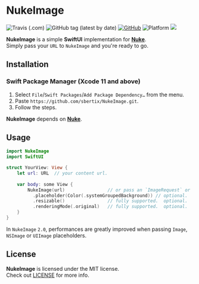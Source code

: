 # NukeImage
![Travis (.com)](https://img.shields.io/travis/com/sbertix/NukeImage)
![GitHub tag (latest by date)](https://img.shields.io/github/v/tag/sbertix/NukeImage)
[![GitHub](https://img.shields.io/github/license/sbertix/NukeImage)](https://github.com/sbertix/NukeImage/blob/master/LICENSE)
![Platform](https://img.shields.io/cocoapods/p/SwiftyInsta.svg?style=flat)
<img src="https://img.shields.io/badge/supports-Swift%20Package%20Manager-ff69b4.svg">  

**NukeImage** is a simple **SwiftUI** implementation for [**Nuke**](https://github.com/kean/Nuke.git).  
Simply pass your `URL` to `NukeImage` and you're ready to go.

## Installation
### Swift Package Manager (Xcode 11 and above)
1. Select `File`/`Swift Packages`/`Add Package Dependency…` from the menu.
1. Paste `https://github.com/sbertix/NukeImage.git`.
1. Follow the steps.

**NukeImage** depends on [**Nuke**](https://github.com/kean/Nuke.git).

## Usage
```swift
import NukeImage
import SwiftUI

struct YourView: View {
    let url: URL  // your content url.
    
    var body: some View {
        NukeImage(url)                // or pass an `ImageRequest` or `URLRquest` for finer control.
          .placeholder(Color(.systemGroupedBackground)) // optional.
          .resizable()                // fully supported.  optional.
          .renderingMode(.original)   // fully supported.  optional.
    }
}                      
```

In `NukeImage` `2.0`, performances are greatly improved when passing `Image`, `NSImage` or `UIImage` placeholders.  

## License
**NukeImage** is licensed under the MIT license.  
Check out [LICENSE](https://github.com/sbertix/NukeImage/blob/master/LICENSE) for more info.
